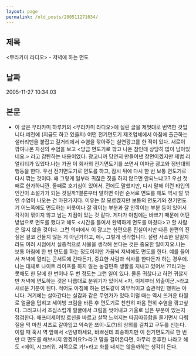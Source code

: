 ```yaml
---
layout: page
permalink: /old_posts/200511271034/
---
```


## 제목
<무라카미 라디오> - 저녁에 하는 면도

## 날짜
2005-11-27 10:34:03

## 본문
* 이 글은 무라카미 하루키의 <무라카미 라디오>에 실린 글을 제멋대로 번역한 것입니다.예전에 (지금도 하고 있을지) 어떤 전기면도기 제조업체에서 아침에 출근하는 샐러리맨을 붙잡고 길거리에서 수염을 깎아주는 실연광고를 한 적이 있다. 새로이 깎여나온 자신의 수염을 보고 <방금 면도기로 깎고 나온 참인데 상당히 많이 남아있네요.> 라고 감탄하는 내용이었다. 광고니까 당연히 만들어낸 장면이겠지만 제법 리얼리티가 있었다.나는 가끔 이 회사의 전기면도기를 쓰면서 이따금 광고와 정반대의 행동을 한다. 우선 전기면도기로 면도를 하고, 잠시 뒤에 다시 한 번 보통 면도기로 다시 깎는 것이다. 왜 그렇게 일부러 귀찮은 짓을 하지 않으면 안되느냐고? 우선 첫째로 한가하니깐. 둘째로 호기심이 있어서. 전에도 말했지만, 다시 말해 이런 타입의 인간이 소설가가 되는 것일까?결론부터 말하면 이런 순서로 면도를 해도 역시 덜 깎인 수염이 나오는 건 마찬가지다. 이유는 잘 모르겠지만 보통의 면도기와 전기면도기 어느쪽에도 면도하는 버릇이나 잘 깎이는 부분과 잘 안깎이는 부분 등이 있어서 각각이 깎이지 않고 남는 지점이 있는 것 같다. 게다가 아침에는 바쁘기 때문에 어떤 방법으로 면도를 했다고 해도 <시간을 들여서 완벽하게 면도를 마쳤다>고 할 사람은 많지 않을 것이다. 그런 의미에서 이 광고는 한편으론 진실이지만 다른 한편의 진실은 결코 건들지 않는 게 아닌가하고, 에-, 그렇게 생각합니다. 설령 사소한 일일지라도 여러 시점에서 실증적으로 사물을 생각해 본다는 것은 중요한 일이지요.나는 보통 아침에 한 번 면도를 하는 정도이지만 가끔씩 저녁에도 면도를 한다. 예를 들어서 저녁에 열리는 콘서트에 간다든가, 중요한 사람과 식사를 한다든가 하는 경우에. 나는 대체로 나이트 라이프를 하지 않는 농경민족 생활을 지내고 있어서 ??라고는 못해도 한 달에 한 번이나 두 번 정도는 그런 일이 있다. 물론 귀찮다고 하면 귀찮지만 저녁에 면도하는 것은 나름대로 분위기가 있어서 <자, 이제부터 외출이군.>라고 새로운 기분이 된다. 적어도 아침에 하는 면도같이 의무적이고 습관적인 행위는 아니다. 거기에는 살아간다는 실감과 같은 무언가가 있다.이럴 때는 역시 뜨거운 타월로 얼굴을 덥히고 세이빙 크림을 바른 후 면도기로 천천히 마음 편히 수염을 깎고싶다. 그러고나서 조심스럽게 얼굴에서 크림을 씻어내고 거울로 남은 부분이 있는지 점검한다. 애프터세이빙 로션을 바르고 살짝 느껴지는 따끔따끔함을 즐기면서 다림질을 막 마친 셔츠로 갈아입고 익숙한 쯔이-도(?)의 상의를 걸치고 구두를 신는다. 이럴 때 혹시 역 앞에서 <안녕하세요, 바쁘신데 죄송하지만 이 전기면도기로 한 번만 더 면도를 해보시지 않겠어요?>라고 말을 걸어온다면, 아무리 온후한 나라고 해도 <에이, 시끄러워. 저쪽으로 가!>라고 화를 내지는 않을까하는 생각이 든다.